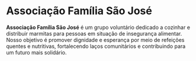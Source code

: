 # Associação Família São José

**Associação Família São José** é um grupo voluntário dedicado a cozinhar e distribuir marmitas para pessoas em situação de insegurança alimentar. Nosso objetivo é promover dignidade e esperança por meio de refeições quentes e nutritivas, fortalecendo laços comunitários e contribuindo para um futuro mais solidário.
